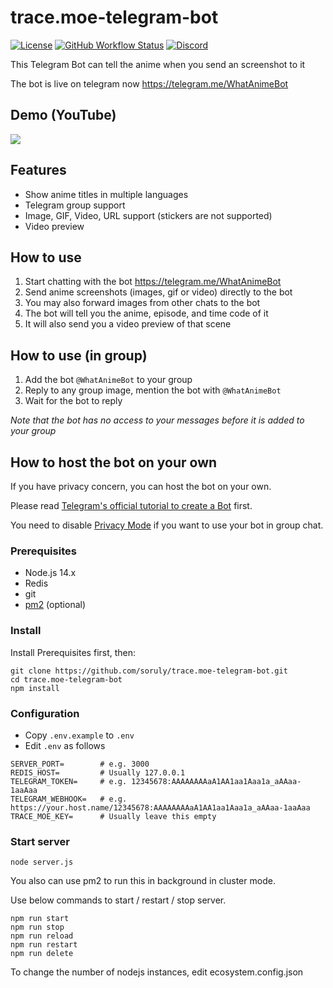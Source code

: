 # trace.moe-telegram-bot

[![License](https://img.shields.io/github/license/soruly/trace.moe-telegram-bot.svg?style=flat-square)](https://github.com/soruly/trace.moe-telegram-bot/blob/master/LICENSE)
[![GitHub Workflow Status](https://img.shields.io/github/workflow/status/soruly/trace.moe-telegram-bot/Node.js%20CI?style=flat-square)](https://github.com/soruly/trace.moe-telegram-bot/actions)
[![Discord](https://img.shields.io/discord/437578425767559188.svg?style=flat-square)](https://discord.gg/K9jn6Kj)

This Telegram Bot can tell the anime when you send an screenshot to it

The bot is live on telegram now https://telegram.me/WhatAnimeBot

## Demo (YouTube)

[![](https://img.youtube.com/vi/5C9nD5dtRrY/0.jpg)](https://www.youtube.com/watch?v=5C9nD5dtRrY)

## Features

- Show anime titles in multiple languages
- Telegram group support
- Image, GIF, Video, URL support (stickers are not supported)
- Video preview

## How to use

1. Start chatting with the bot https://telegram.me/WhatAnimeBot
2. Send anime screenshots (images, gif or video) directly to the bot
3. You may also forward images from other chats to the bot
4. The bot will tell you the anime, episode, and time code of it
5. It will also send you a video preview of that scene

## How to use (in group)

1. Add the bot `@WhatAnimeBot` to your group
2. Reply to any group image, mention the bot with `@WhatAnimeBot`
3. Wait for the bot to reply

_Note that the bot has no access to your messages before it is added to your group_

## How to host the bot on your own

If you have privacy concern, you can host the bot on your own.

Please read [Telegram's official tutorial to create a Bot](https://core.telegram.org/bots) first.

You need to disable [Privacy Mode](https://core.telegram.org/bots#privacy-mode) if you want to use your bot in group chat.

### Prerequisites

- Node.js 14.x
- Redis
- git
- [pm2](https://pm2.keymetrics.io/) (optional)

### Install

Install Prerequisites first, then:

```
git clone https://github.com/soruly/trace.moe-telegram-bot.git
cd trace.moe-telegram-bot
npm install
```

### Configuration

- Copy `.env.example` to `.env`
- Edit `.env` as follows

```
SERVER_PORT=        # e.g. 3000
REDIS_HOST=         # Usually 127.0.0.1
TELEGRAM_TOKEN=     # e.g. 12345678:AAAAAAAAaA1AA1aa1Aaa1a_aAAaa-1aaAaa
TELEGRAM_WEBHOOK=   # e.g. https://your.host.name/12345678:AAAAAAAAaA1AA1aa1Aaa1a_aAAaa-1aaAaa
TRACE_MOE_KEY=      # Usually leave this empty
```

### Start server

```
node server.js
```

You also can use pm2 to run this in background in cluster mode.

Use below commands to start / restart / stop server.

```
npm run start
npm run stop
npm run reload
npm run restart
npm run delete
```

To change the number of nodejs instances, edit ecosystem.config.json

